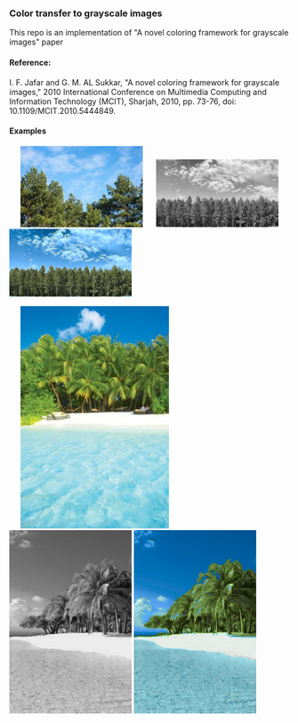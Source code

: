 ### Color transfer to grayscale images

This repo is an implementation of "A novel coloring framework for grayscale images" paper

#### Reference:

I. F. Jafar and G. M. AL Sukkar, "A novel coloring framework for grayscale images," 2010 International Conference on Multimedia Computing and Information Technology (MCIT), Sharjah, 2010, pp. 73-76, doi: 10.1109/MCIT.2010.5444849.

#### Examples 
<p float="left">
<img   src="images/color_1.jpg"  hspace="20" width="220" >  
<img   src="images/gray_1.jpg"  width="220"> 
<img   src="images/result_1.jpg"  width="220"> 
</p>

<p float="left">
<img   src="images/color_2.jpg"  hspace="20" height="400" >  
<img   src="images/gray_2.jpg"  width="220"> 
<img   src="images/result_2.jpg"  width="220"> 
</p>
